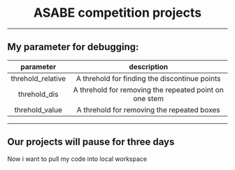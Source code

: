 # <center>ASABE competition projects</center>
---
## My parameter for debugging:
|  parameter   | description  |
|:-: | :-: |
| threhold_relative  | A threhold for finding the discontinue points |
| threhold_dis  | A threhold for removing the repeated point on one stem |
| threhold_value | A threhold for removing the repeated boxes |
---
## Our projects will pause for three days 
Now i want to pull my code into local workspace

